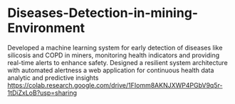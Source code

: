 # Diseases-Detection-in-mining-Environment
Developed a machine learning system for early detection of diseases like silicosis and COPD in miners, monitoring health  indicators and providing real-time alerts to enhance safety. Designed a resilient system architecture with automated alertness  a web application for continuous health data analytic and predictive insights
https://colab.research.google.com/drive/1FIomm8AKNJXWP4PGbV9q5r-1tDiZxLoB?usp=sharing
